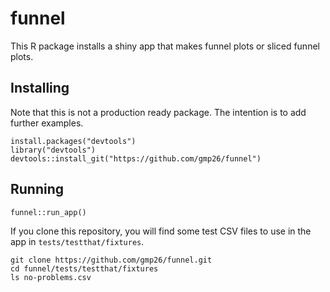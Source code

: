 # funnel

This R package installs a shiny app that makes funnel plots or sliced funnel plots.

## Installing

Note that this is not a production ready package. The intention is to add further examples.

```
install.packages("devtools")
library("devtools")
devtools::install_git("https://github.com/gmp26/funnel")
```

## Running

```
funnel::run_app()
```

If you clone this repository, you will find some test CSV files to use in the app in `tests/testthat/fixtures`.
```
git clone https://github.com/gmp26/funnel.git
cd funnel/tests/testthat/fixtures
ls no-problems.csv
```
